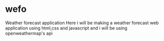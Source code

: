# wefo
Weather forecast application
Here i will be making a weather forecast web application using html,css and javascript and i will be using openweathermap's api

